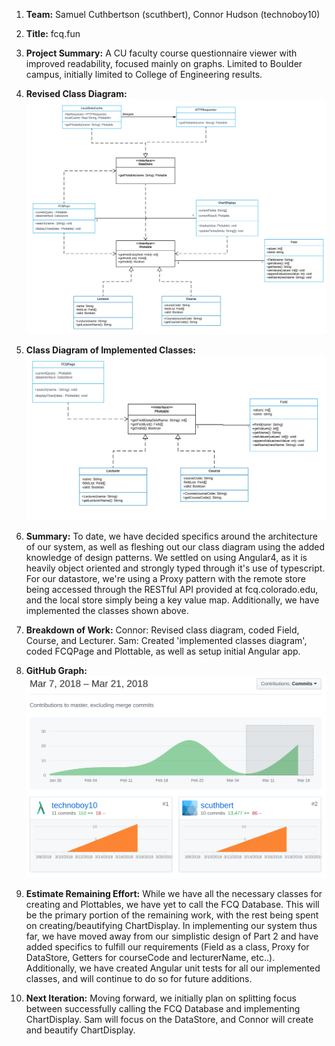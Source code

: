 1. **Team:** Samuel Cuthbertson (scuthbert), Connor Hudson (technoboy10)
2. **Title:** fcq.fun
3. **Project Summary:** A CU faculty course questionnaire viewer with improved readability, focused mainly on graphs. Limited to Boulder campus, initially limited to College of Engineering results.
4. **Revised Class Diagram:**
    ![fcq.fun Class Diagram](https://raw.githubusercontent.com/scuthbert/fcq.fun/master/Part3/RevisedClassDiagram.svg?sanitize=true)
5. **Class Diagram of Implemented Classes:** ![fcq.fun Class Diagram](https://raw.githubusercontent.com/scuthbert/fcq.fun/master/Part3/ImplementedClassDiagram.svg?sanitize=true)
6. **Summary:**
  To date, we have decided specifics around the architecture of our system, as well as fleshing out our class diagram using the added knowledge of design patterns. We settled on using Angular4, as it is heavily object oriented and strongly typed through it's use of typescript. For our datastore, we're using a Proxy pattern with the remote store being accessed through the RESTful API provided at fcq.colorado.edu, and the local store simply being a key value map.
  Additionally, we have implemented the classes shown above.
7. **Breakdown of Work:**
  Connor: Revised class diagram, coded Field, Course, and Lecturer. 
  Sam: Created 'implemented classes diagram', coded FCQPage and Plottable, as well as setup initial Angular app.
8. **GitHub Graph:![fcq.fun Class Diagram](https://raw.githubusercontent.com/scuthbert/fcq.fun/master/Part3/GitHubGraph.png)**


9. **Estimate Remaining Effort:**
  While we have all the necessary classes for creating and Plottables, we have yet to call the FCQ Database. This will be the primary portion of the remaining work, with the rest being spent on creating/beautifying ChartDisplay. In implementing our system thus far, we have moved away from our simplistic design of Part 2 and have added specifics to fulfill our requirements (Field as a class, Proxy for DataStore, Getters for courseCode and lecturerName, etc..). Additionally, we have created Angular unit tests for all our implemented classes, and will continue to do so for future additions. 
10. **Next Iteration:** Moving forward, we initially plan on splitting focus between successfully calling the FCQ Database and implementing ChartDisplay. Sam will focus on the DataStore, and Connor will create and beautify ChartDisplay. 
